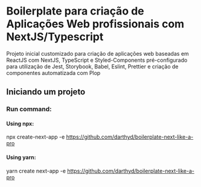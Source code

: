 # Boilerplate para criação de Aplicações Web profissionais com NextJS/Typescript

Projeto inicial customizado para criação de aplicações web baseadas em ReactJS com NextJS, TypeScript e Styled-Components
pré-configurado para utilização de Jest, Storybook, Babel, Eslint, Prettier e criação de componentes automatizada com Plop

## Iniciando um projeto

### Run command: 

#### Using npx:

npx create-next-app -e https://github.com/darthyd/boilerplate-next-like-a-pro


#### Using yarn:

yarn create next-app -e https://github.com/darthyd/boilerplate-next-like-a-pro
